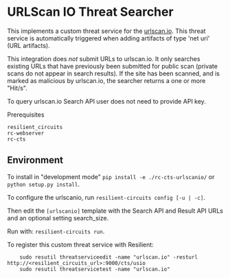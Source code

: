 # URLScan IO Threat Searcher

This implements a custom threat service for the 
[urlscan.io](https://urlscan.io/). This threat service is automatically triggered when adding artifacts of type 'net uri' (URL artifacts).

This integration does *not* submit URLs to urlscan.io.  It only searches existing URLs that have previously been
submitted for public scan (private scans do not appear in search results).  If the site has been scanned, and is
marked as malicious by urlscan.io, the searcher returns a one or more "Hit/s".

To query urlscan.io Search API user does not need to provide API key.

Prerequisites
```
resilient_circuits
rc-webserver
rc-cts
```

## Environment

To install in "development mode"
    `pip install -e ./rc-cts-urlscanio/`
or 
    `python setup.py install`.

To configure the urlscanio, run `resilient-circuits config [-u | -c]`. 

Then edit the `[urlscanio]` template with the Search API and Result API URLs and an optional setting search_size.

Run with: `resilient-circuits run`.

To register this custom threat service with Resilient:
```
    sudo resutil threatserviceedit -name "urlscan.io" -resturl http://<resilient_circuits_url>:9000/cts/usio
    sudo resutil threatservicetest -name "urlscan.io"
```
